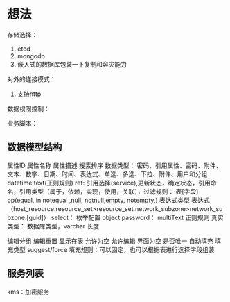# 想法

存储选择： 
1. etcd
2. mongodb
3. 嵌入式的数据库包装一下复制和容灾能力

对外的连接模式：
1. 支持http

数据权限控制：


业务脚本：

## 数据模型结构

属性ID
属性名称
属性描述
搜索排序
数据类型： 密码、引用属性、密码、附件、文本、数字、日期、时间、表达式、单选、多选、下拉、附件、用户和分组
	datetime
	text(正则规则)
	ref: 引用选择(service),更新状态，确定状态，引用命名，引用类型（属于，依赖，实现，使用，关联），过滤规则： 表[字段] op(equal, in notequal ,null, notnull,empty, notempty,) 表达式类型 表达式（host_resource.resource_set>resource_set.network_subzone>network_subzone:[guid]）
	select： 枚举配置
	object
	password：
	multiText
正则规则
真实类型： 数据库类型，varchar
长度

编辑分组
编辑重置
显示在表
允许为空
允许编辑
界面为空
是否唯一
自动填充
	填充类型 suggest/force
	填充规则：可以固定，也可以根据表进行选择字段组装


## 服务列表

kms：加密服务